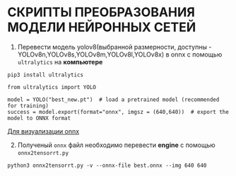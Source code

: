 # СКРИПТЫ ПРЕОБРАЗОВАНИЯ МОДЕЛИ НЕЙРОННЫХ СЕТЕЙ

1. Перевести модель yolov8(выбранной размерности, доступны - YOLOv8n,YOLOv8s,YOLOv8m,YOLOv8l,YOLOv8x) в onnx с помощью 
`ultralytics` на **компьютере**

`pip3 install ultralytics`

```
from ultralytics import YOLO

model = YOLO("best_new.pt")  # load a pretrained model (recommended for training)
success = model.export(format="onnx", imgsz = (640,640))  # export the model to ONNX format
```

[Для визуализации onnx](https://netron.app/)

2. Полученый `onnx` файл необходимо перевести **engine** с помощью `onnx2tensorrt.py`

`python3 onnx2tensorrt.py -v --onnx-file best.onnx --img 640 640`




